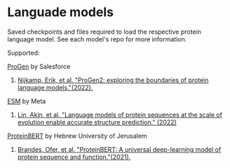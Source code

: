 # Languade models

Saved checkpoints and files required to load the respective protein language model. See each model's repo for more information.

Supported:

[ProGen](https://github.com/salesforce/progen/) by Salesforce <ol><li>[Nijkamp, Erik, et al. "ProGen2: exploring the boundaries of protein language models."(2022).](https://arxiv.org/abs/2206.13517)</li></ol>

[ESM](https://github.com/facebookresearch/esm) by Meta <ol><li>[Lin, Akin, et al. "Language models of protein sequences at the scale of evolution enable accurate structure prediction." (2022)](https://www.biorxiv.org/content/10.1101/2022.07.20.500902v1)</li></ol>

[ProteinBERT](https://github.com/nadavbra/protein_bert) by Hebrew University of Jerusalem <ol><li>[Brandes, Ofer, et al. "ProteinBERT: A universal deep-learning model of protein sequence and function."(2021).](https://www.biorxiv.org/content/10.1101/2021.05.24.445464v1)</li></ol>